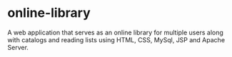 # online-library
A web application that serves as an online library for multiple users along with catalogs and reading lists using HTML, CSS, MySql, JSP and Apache Server.
